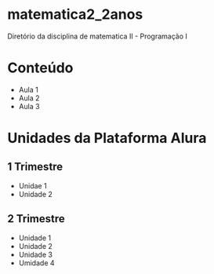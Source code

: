 # matematica2_2anos
<p>Diretório da disciplina de matematica II - Programação I</P>

# Conteúdo

  - Aula 1
  - Aula 2
  - Aula 3

# Unidades da Plataforma Alura
## 1 Trimestre
  - Unidae 1
  - Unidade 2

## 2 Trimestre
  - Unidade 1
  - Unidade 2
  - Unidade 3
  - Umidade 4 
